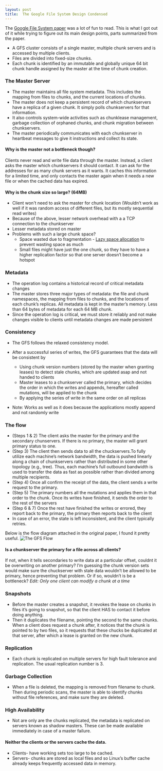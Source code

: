 ```yaml
---
layout: post
title:  The Google File System Design Condensed 
---
```


The [Google File System paper](https://static.googleusercontent.com/media/research.google.com/en//archive/gfs-sosp2003.pdf) was a lot of fun to read. This is what I got out of it while trying to figure out its main design points, parts summarized from the paper.

* A GFS cluster consists of a single master, multiple chunk servers and is accessed by multiple clients. 
* Files are divided into fixed-size chunks. 
* Each chunk is identified by an immutable and globally unique 64 bit chunk handle assigned by the master at the time of chunk creation.

### The Master Server
* The master maintains all file system metadata. This includes the mapping from files to chunks, and the current locations of chunks. 
* The master does not keep a persistent record of which chunkservers have a replica of a given chunk. It simply polls chunkservers for that information. 
* It also controls system-wide activities such as chunklease management, garbage collection of orphaned chunks, and chunk migration between chunkservers. 
* The master periodically communicates with each chunkserver in heartbeat messages to give it instructions and collect its state.

#### Why is the master not a bottleneck though?
Clients never read and write file data through the master. Instead, a client asks the master which chunkservers it should contact. It can ask for the addresses for as many chunk servers as it wants. It caches this information for a limited time, and only contacts the master again when it needs a new file or when the cached data has expired. 

#### Why is the chunk size so large? (64MB)
* Client won't need to ask the master for chunk location (Wouldn’t work as well if it was random access of different files, but its mostly sequential read writes)
* Because of the above, lesser network overhead with a a TCP connection to the chunkserver
* Lesser metadata stored on master
* Problems with such a large chunk space?
  * Space wasted due to fragmentation - [Lazy space allocation](https://thetechangle.github.io/Appendix/) to prevent wasting space as much
  * Small files might have just the one chunk, so they have to have a higher replication factor so that one server doesn’t become a hotspot

### Metadata
* The operation log contains a historical record of critical metadata changes
* The master stores three major types of metadata: the file and chunk namespaces, the mapping from files to chunks, and the locations of each chunk’s replicas. All metadata is kept in the master’s memory. Less than 64 bytes of metadata for each 64 MB chunk. 
* Since the operation log is critical, we must store it reliably and not make changes visible to clients until metadata changes are made persistent

### Consistency
* The GFS follows the relaxed consistency model.
* After a successful series of writes, the GFS guarantees that the data will be consistent by 
  - Using chunk version numbers (stored by the master when granting leases) to detect stale chunks, which are updated asap and not handed to clients 
  - Master leases to a chunkserver called the primary, which decides the order in which the writes and appends, hereafter called mutations, will be applied to the chunk
  - By applying the series of write in the same order on all replicas

* Note: Works as well as it does because the applications mostly append and not randomly write

### The flow
* (Steps 1 & 2) The client asks the master for the primary and the secondary chunservers. If there is no primary, the master will grant primary status to one.
* (Step 3) The client then sends data to all the chuckservers.To fully utilize each machine’s network bandwidth, the data is pushed linearly along a chain of chunkservers rather than distributed in some other topology (e.g., tree). Thus, each machine’s full outbound bandwidth is used to transfer the data as fast as possible rather than divided among multiple recipients.
* (Step 4) Once all confirm the receipt of the data, the client sends a write request to the primary.
* (Step 5) The primary numbers all the mutations and applies them in that order to the chunk. Once its writes have finished, it sends the order to the rest of the servers
* (Step 6 & 7) Once the rest have finished the writes or errored, they report back to the primary, the primary then reports back to the client
* In case of an error, the state is left inconsistent, and the client typically retries.

Below is the flow diagram attached in the original paper, I found it pretty useful.
![The GFS Flow](https://thetechangle.github.io/images/GFS_flow.png "The GFS Flow")

#### Is a chunkserver the primary for a file across all clients? 
If not, when it tells secondaries to write data at a particular offset, couldnt it be overwriting on another primary? I’m guessing the chunk version sets would make sure the chuckserver with stale data wouldn’t be allowed to be primary, hence preventing that problem. Or if so, wouldn’t is be a bottleneck?
_Edit: Only one client can modify a chunk at a time_

### Snapshots
* Before the master creates a snapshot, it revokes the lease on chunks in files it’s going to snapshot, so that the client HAS to contact it before doing anything. 
* Then it duplicates the filename, pointing the second to the same chunks. When a client does request a chunk after, it notices that the chunk is pointed to by two files, so it requests that these chucks be duplicated at that server, after which a lease is granted on the new chunk.

### Replication
* Each chunk is replicated on multiple servers for high fault tolerance and replication. The usual replication number is 3.

### Garbage Collection
* When a file is deleted, the mapping is removed from filename to chunk. Then during periodic scans, the master is able to identify chunks without file references, and make sure they are deleted.

### High Availability
* Not are only are the chunks replicated, the metadata is replicated on servers known as shadow masters. These can be made available immediately in case of a master failure.

#### Neither the clients or the servers cache the data.
* Clients- have working sets too large to be cached. 
* Servers- chunks are stored as local files and so Linux’s buffer cache already keeps frequently accessed data in memory.



